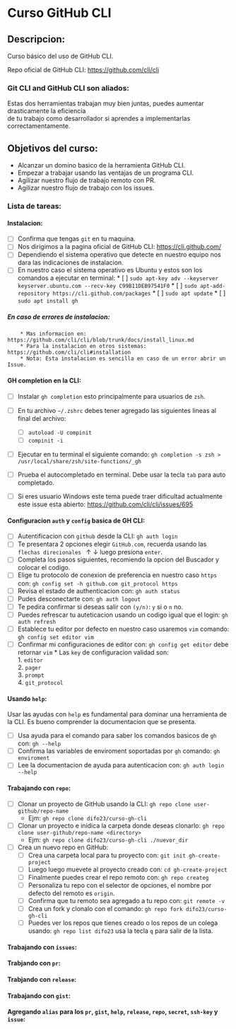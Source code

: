 # Curso GitHub CLI

## Descripcion:
Curso básico del uso de GitHub CLI.

Repo oficial de GitHub CLI: 
https://github.com/cli/cli


### Git CLI and GitHub CLI son aliados:

Estas dos herramientas trabajan muy bien juntas, puedes aumentar drasticamente la eficiencia   
de tu trabajo  como desarrollador si aprendes a implementarlas correctamentamente.

## Objetivos del curso:

* Alcanzar un domino basico de la herramienta GitHub CLI. 
* Empezar a trabajar usando las ventajas de un programa CLI.
* Agilizar nuestro flujo de trabajo remoto con PR.
* Agilizar nuestro flujo de trabajo con los issues.

### Lista de tareas:

#### Instalacion:
* [ ] Confirma que tengas `git` en tu maquina.
* [ ] Nos dirigimos a la pagina oficial de GitHub CLI: https://cli.github.com/
* [ ] Dependiendo el sistema operativo que detecte en nuestro equipo nos dara las indicaciones de instalacion.
* [ ] En nuestro caso el sistema operativo es Ubuntu y estos son los comandos a ejecutar en terminal:
        * [ ] `sudo apt-key adv --keyserver keyserver.ubuntu.com --recv-key C99B11DEB97541F0`
        * [ ] `sudo apt-add-repository https://cli.github.com/packages`
        * [ ] `sudo apt update`
        * [ ] `sudo apt install gh`

##### En caso de errores de instalacion:
        * Mas informacion en: https://github.com/cli/cli/blob/trunk/docs/install_linux.md
        * Para la instalacion en otros sistemas: https://github.com/cli/cli#installation
        * Nota: Esta instalacion es sencilla en caso de un error abrir un Issue.

#### GH completion en la CLI:

* [ ] Instalar `gh completion` esto principalmente para usuarios de `zsh`. 
* [ ] En tu archivo `~/.zshrc` debes tener agregado las siguientes lineas al final del archivo:
  * [ ] `autoload -U compinit`
  * [ ] `compinit -i`
* [ ] Ejecutar en tu terminal el siguiente comando: `gh completion -s zsh > /usr/local/share/zsh/site-functions/_gh`
* [ ] Prueba el autocompletado en terminal. Debe usar la tecla `tab` para auto completado.
* [ ] Si eres usuario Windows este tema puede traer dificultad actualmente este issue esta abierto: https://github.com/cli/cli/issues/695


#### Configuracion `auth` y `config` basica de GH CLI:

* [ ] Autentificacion con `github` desde la CLI: `gh auth login`
* [ ] Te presentara 2 opciones elegir `GitHub.com`, recuerda usando las `flechas direcionales ` ↑ ↓ luego presiona `enter`.
* [ ] Completa los pasos siguientes, recomiendo la opcion del Buscador y colocar el codigo.
* [ ] Elige tu protocolo de conexion de preferencia en nuestro caso `https` con: `gh config set -h github.com git_protocol https`
* [ ] Revisa el estado de authenticacion con: `gh auth status`
* [ ] Pudes desconectarte con: `gh auth logout`
* [ ] Te pedira confirmar si deseas salir con `(y/n)`: `y` si o `n` no.
* [ ] Puedes refrescar tu auteticacion usando un codigo igual que el login: `gh auth refresh`
* [ ] Establece tu editor por defecto en nuestro caso usaremos `vim` comando: `gh config set editor vim`
* [ ] Confirmar mi configuraciones de editor con: `gh config get editor` debe retornar `vim`
        * Las `key` de configuracion validad son:  
          1. `editor`  
          2. `pager`  
          3. `prompt`  
          4. `git_protocol` 
 
#### Usando `help`:

Usar las ayudas con `help` es fundamental para dominar una herramienta de la CLI. Es bueno comprender 
la documentacion que se presenta.
* [ ] Usa ayuda para el comando para saber los comandos basicos de `gh` con: `gh --help`
* [ ] Confirma las variables de enviroment soportadas por `gh` comando: `gh enviroment`
* [ ] Lee la documentacion de ayuda para autenticacion con: `gh auth login --help`

#### Trabajando con `repo`:
* [ ] Clonar un proyecto de GitHub usando la CLI: `gh repo clone user-github/repo-name`
  * Ejm: `gh repo clone difo23/curso-gh-cli`
* [ ] Clonar un proyecto e inidica la carpeta donde deseas clonarlo: `gh repo clone user-github/repo-name <directory>`
  * Ejm: `gh repo clone difo23/curso-gh-cli ./nuevor_dir`
* [ ] Crea un nuevo repo en GitHub: 
  * [ ] Crea una carpeta local para tu proyecto con: `git init gh-create-project`
  * [ ] Luego luego muevete al proyecto creado con: `cd gh-create-project`
  * [ ] Finalmente puedes crear el repo remoto con: `gh repo createg`
  * [ ] Personaliza tu repo con el selector de opciones, el nombre por defecto del remoto es `origin`. 
  * [ ] Confirma que tu remoto sea agregado a tu repo con: `git remote -v`
  * [ ] Crea un fork y clonalo con el comando: `gh repo fork difo23/curso-gh-cli`
  * [ ] Puedes ver los repos que tienes creado o los repos de un colega usando: `gh repo list difo23` usa la tecla `q` para salir de la lista.
  
#### Trabajando con `issues`:

#### Trabjando con `pr`:
#### Trabjando con `release`:
#### Trabajando con `gist`:

#### Agregando `alias` para los `pr`, `gist`, `help`, `release`, `repo`, `secret`, `ssh-key`  y `issue`:








